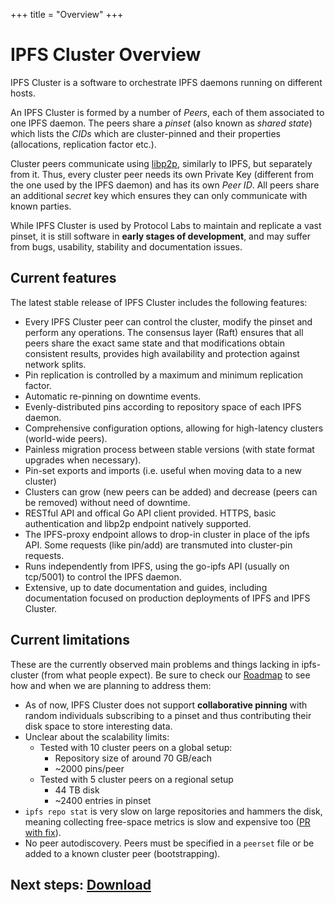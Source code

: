 +++
title = "Overview"
+++

# IPFS Cluster Overview

IPFS Cluster is a software to orchestrate IPFS daemons running on different hosts.

An IPFS Cluster is formed by a number of *Peers*, each of them associated to one IPFS daemon. The peers share a *pinset* (also known as *shared state*) which lists the *CIDs* which are cluster-pinned and their properties (allocations, replication factor etc.).

Cluster peers communicate using [libp2p](https://libp2p.io), similarly to IPFS, but separately from it. Thus, every cluster peer needs its own Private Key (different from the one used by the IPFS daemon) and has its own *Peer ID*. All peers share an additional *secret* key which ensures they can only communicate with known parties.

While IPFS Cluster is used by Protocol Labs to maintain and replicate a vast pinset, it is still software in **early stages of development**, and may suffer from bugs, usability, stability and documentation issues.

## Current features

The latest stable release of IPFS Cluster includes the following features:

* Every IPFS Cluster peer can control the cluster, modify the pinset and perform any operations. The consensus layer (Raft) ensures that all peers share the exact same state and that modifications obtain consistent results, provides high availability and protection against network splits.
* Pin replication is controlled by a maximum and minimum replication factor.
* Automatic re-pinning on downtime events.
* Evenly-distributed pins according to repository space of each IPFS daemon.
* Comprehensive configuration options, allowing for high-latency clusters (world-wide peers).
* Painless migration process between stable versions (with state format upgrades when necessary).
* Pin-set exports and imports (i.e. useful when moving data to a new cluster)
* Clusters can grow (new peers can be added) and decrease (peers can be removed) without need of downtime.
* RESTful API and offical Go API client provided. HTTPS, basic authentication and libp2p endpoint natively supported.
* The IPFS-proxy endpoint allows to drop-in cluster in place of the ipfs API. Some requests (like pin/add) are transmuted into cluster-pin requests.
* Runs independently from IPFS, using the go-ipfs API (usually on tcp/5001) to control the IPFS daemon.
* Extensive, up to date documentation and guides, including documentation focused on production deployments of IPFS and IPFS Cluster.

## Current limitations

These are the currently observed main problems and things lacking in ipfs-cluster (from what people expect). Be sure to check our [Roadmap](/roadmap) to see how and when we are planning to address them:

* As of now, IPFS Cluster does not support **collaborative pinning** with random individuals subscribing to a pinset and thus contributing their disk space to store interesting data.
* Unclear about the scalability limits:
  * Tested with 10 cluster peers on a global setup:
    * Repository size of around 70 GB/each
    * ~2000 pins/peer
  * Tested with 5 cluster peers on a regional setup
    * 44 TB disk
    * ~2400 entries in pinset
* `ipfs repo stat` is very slow on large repositories and hammers the disk, meaning collecting free-space metrics is slow and expensive too ([PR with fix](https://github.com/ipfs/go-ipfs/pull/5010)).
* No peer autodiscovery. Peers must be specified in a `peerset` file or be added to a known cluster peer (bootstrapping).

## Next steps: [Download](/documentation/download)
